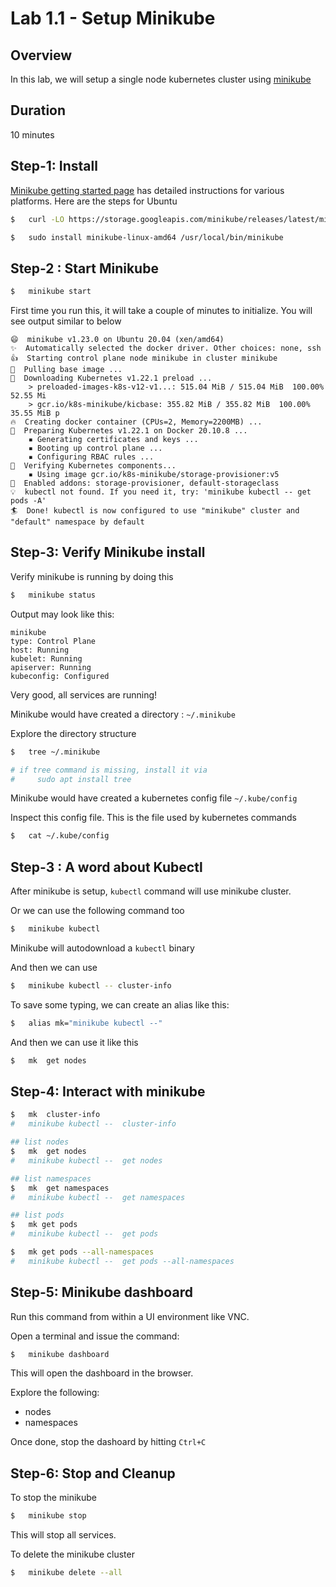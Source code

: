 <link rel='stylesheet' href='../assets/css/main.css'/>

# Lab 1.1 - Setup Minikube

## Overview

In this lab, we will setup a single node kubernetes cluster using [minikube](https://minikube.sigs.k8s.io/docs/start/)

## Duration

10 minutes

## Step-1:  Install

[Minikube getting started page](https://minikube.sigs.k8s.io/docs/start/) has detailed instructions for various platforms.  Here are the steps for Ubuntu

```bash
$   curl -LO https://storage.googleapis.com/minikube/releases/latest/minikube-linux-amd64

$   sudo install minikube-linux-amd64 /usr/local/bin/minikube

```

## Step-2 : Start Minikube

```bash
$   minikube start
```

First time you run this, it will take a couple of minutes to initialize.  You will see output similar to below

```console
😄  minikube v1.23.0 on Ubuntu 20.04 (xen/amd64)
✨  Automatically selected the docker driver. Other choices: none, ssh
👍  Starting control plane node minikube in cluster minikube
🚜  Pulling base image ...
💾  Downloading Kubernetes v1.22.1 preload ...
    > preloaded-images-k8s-v12-v1...: 515.04 MiB / 515.04 MiB  100.00% 52.55 Mi
    > gcr.io/k8s-minikube/kicbase: 355.82 MiB / 355.82 MiB  100.00% 35.55 MiB p
🔥  Creating docker container (CPUs=2, Memory=2200MB) ...
🐳  Preparing Kubernetes v1.22.1 on Docker 20.10.8 ...
    ▪ Generating certificates and keys ...
    ▪ Booting up control plane ...
    ▪ Configuring RBAC rules ...
🔎  Verifying Kubernetes components...
    ▪ Using image gcr.io/k8s-minikube/storage-provisioner:v5
🌟  Enabled addons: storage-provisioner, default-storageclass
💡  kubectl not found. If you need it, try: 'minikube kubectl -- get pods -A'
🏄  Done! kubectl is now configured to use "minikube" cluster and "default" namespace by default
```

## Step-3: Verify Minikube install

Verify minikube is running by doing this

```bash
$   minikube status
```

Output may look like this:

```console
minikube
type: Control Plane
host: Running
kubelet: Running
apiserver: Running
kubeconfig: Configured
```

Very good, all services are running!


Minikube would have created a directory :  `~/.minikube`

Explore the directory structure

```bash
$   tree ~/.minikube

# if tree command is missing, install it via
#     sudo apt install tree
```

Minikube would have created a kubernetes config file `~/.kube/config`

Inspect this config file.  This is the file used by kubernetes commands

```bash
$   cat ~/.kube/config
```

## Step-3 : A word about Kubectl

After minikube is setup, `kubectl` command will use minikube cluster.

Or we can use the following command too

```bash
$   minikube kubectl
```

Minikube will autodownload a `kubectl` binary

And then we can use 

```bash
$   minikube kubectl -- cluster-info
```

To save some typing, we can create an alias like this:

```bash
$   alias mk="minikube kubectl --"
```

And then we can use it like this

```bash
$   mk  get nodes
```

## Step-4: Interact with minikube


```bash
$   mk  cluster-info
#   minikube kubectl --  cluster-info

## list nodes
$   mk  get nodes
#   minikube kubectl --  get nodes

## list namespaces
$   mk  get namespaces
#   minikube kubectl --  get namespaces

## list pods
$   mk get pods
#   minikube kubectl --  get pods

$   mk get pods --all-namespaces
#   minikube kubectl --  get pods --all-namespaces
```

##  Step-5: Minikube dashboard

Run this command from within a UI environment like VNC.

Open a terminal and issue the command:

```bash
$   minikube dashboard
```

This will open the dashboard in the browser.

Explore the following:
- nodes
- namespaces

Once done, stop the dashoard by hitting `Ctrl+C`

## Step-6: Stop and Cleanup

To stop the minikube 

```bash
$   minikube stop
```

This will stop all services.

To delete the minikube cluster

```bash
$   minikube delete --all
```

